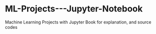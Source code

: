 # ML-Projects---Jupyter-Notebook
Machine Learning Projects with Jupyter Book for explanation, and source codes

